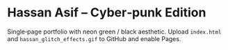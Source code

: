# Hassan Asif – Cyber‑punk Edition

Single‑page portfolio with neon green / black aesthetic. Upload `index.html` and `hassan_glitch_effects.gif` to GitHub and enable Pages.
